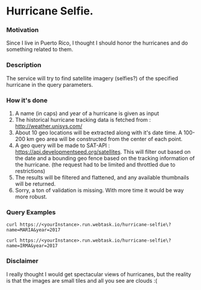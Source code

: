 # Hurricane Selfie.

### Motivation
Since I live in Puerto Rico, I thought I should honor the hurricanes and do something related to them.

### Description
The service will try to find satellite imagery (selfies?) of the specified hurricane in the query parameters.

### How it's done
1. A name (in caps) and year of a hurricane is given as input
1. The historical hurricane tracking data is fetched from : http://weather.unisys.com/
1. About 10 geo locations will be extracted along with it's date time. A 100-200 km geo area will be constructed from the center of each point.
1. A geo query will be made to SAT-API : https://api.developmentseed.org/satellites. This will filter out based on the date and a bounding geo fence based on the tracking information of the hurricane. (the request had to be limited and throttled due to restrictions)
1. The results will be filtered and flattened, and any available thumbnails will be returned.
1. Sorry, a ton of validation is missing. With more time it would be way more robust.

### Query Examples 
```
curl https://<yourInstance>.run.webtask.io/hurricane-selfie\?name=MARIA&year=2017

curl https://<yourInstance>.run.webtask.io/hurricane-selfie\?name=IRMA&year=2017
```

### Disclaimer
I really thought I would get spectacular views of hurricanes, but the reality is that the images are small tiles and all you see are clouds :(